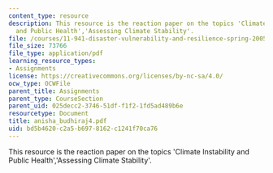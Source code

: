 ```yaml
---
content_type: resource
description: This resource is the reaction paper on the topics 'Climate Instability
  and Public Health','Assessing Climate Stability'.
file: /courses/11-941-disaster-vulnerability-and-resilience-spring-2005/bd5b4620c2a5b6978162c1241f70ca76_anisha_budhiraj4.pdf
file_size: 73766
file_type: application/pdf
learning_resource_types:
- Assignments
license: https://creativecommons.org/licenses/by-nc-sa/4.0/
ocw_type: OCWFile
parent_title: Assignments
parent_type: CourseSection
parent_uid: 025decc2-3746-51df-f1f2-1fd5ad489b6e
resourcetype: Document
title: anisha_budhiraj4.pdf
uid: bd5b4620-c2a5-b697-8162-c1241f70ca76
---
```

This resource is the reaction paper on the topics 'Climate Instability and Public Health','Assessing Climate Stability'.